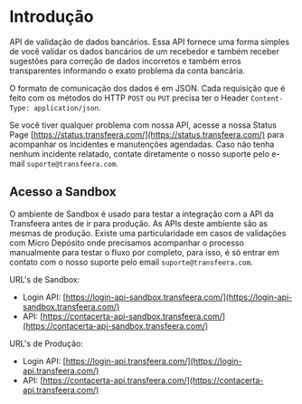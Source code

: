 # Introdução

API de validação de dados bancários. Essa API fornece uma forma simples de você validar os dados bancários de um recebedor e também receber sugestões para correção de dados incorretos e também erros transparentes informando o exato problema da conta bancária.

O formato de comunicação dos dados é em JSON. Cada requisição que é feito com os métodos do HTTP `POST` ou `PUT` precisa ter o Header `Content-Type: application/json`.

Se você tiver qualquer problema com nossa API, acesse a nossa Status Page [https://status.transfeera.com/](https://status.transfeera.com/) para acompanhar os incidentes e manutenções agendadas. Caso não tenha nenhum incidente relatado, contate diretamente o nosso suporte pelo e-mail `suporte@transfeera.com`.

## Acesso a Sandbox

O ambiente de Sandbox é usado para testar a integração com a API da Transfeera antes de ir para produção. As APIs deste ambiente são as mesmas de produção. Existe uma particularidade em casos de validações com Micro Depósito onde precisamos acompanhar o processo manualmente para testar o fluxo por completo, para isso, é só entrar em contato com o nosso suporte pelo email `suporte@transfeera.com`.

URL's de Sandbox:

* Login API: [https://login-api-sandbox.transfeera.com/](https://login-api-sandbox.transfeera.com/)
* API: [https://contacerta-api-sandbox.transfeera.com/](https://contacerta-api-sandbox.transfeera.com/)

URL's de Produção:

* Login API: [https://login-api.transfeera.com/](https://login-api.transfeera.com/)
* API: [https://contacerta-api.transfeera.com/](https://contacerta-api.transfeera.com/)

